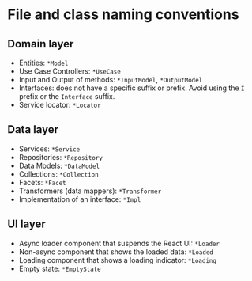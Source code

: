 # File and class naming conventions

## Domain layer

- Entities: `*Model`
- Use Case Controllers: `*UseCase`
- Input and Output of methods: `*InputModel`, `*OutputModel`
- Interfaces: does not have a specific suffix or prefix. Avoid using the `I` prefix or the `Interface` suffix.
- Service locator: `*Locator`

## Data layer

- Services: `*Service`
- Repositories: `*Repository`
- Data Models: `*DataModel`
- Collections: `*Collection`
- Facets: `*Facet`
- Transformers (data mappers): `*Transformer`
- Implementation of an interface: `*Impl`

## UI layer

- Async loader component that suspends the React UI: `*Loader`
- Non-async component that shows the loaded data: `*Loaded`
- Loading component that shows a loading indicator: `*Loading`
- Empty state: `*EmptyState`
